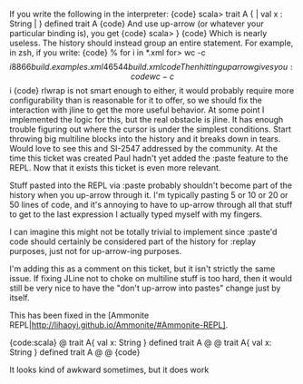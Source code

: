 If you write the following in the interpreter:
{code}
scala> trait A {
     |   val x : String
     | }
defined trait A
{code}
And use up-arrow (or whatever your particular binding is), you get
{code}
scala> }
{code}
Which is nearly useless.  The history should instead group an entire statement.  For example, in zsh, if you write:
{code}
% for i in *.xml
for> wc -c $$i
8866 build.examples.xml
46544 build.xml
{code}
Then hitting up arrow gives you:
{code}
% for i in *.xml
wc -c $$i
{code}
rlwrap is not smart enough to either, it would probably require more configurability than is reasonable for it to offer, so we should fix the interaction with jline to get the more useful behavior.
At some point I implemented the logic for this, but the real obstacle is jline.  It has enough trouble figuring out where the cursor is under the simplest conditions.  Start throwing big multiline blocks into the history and it breaks down in tears.  Would love to see this and SI-2547 addressed by the community.
At the time this ticket was created Paul hadn't yet added the :paste feature to the REPL. Now that it exists this ticket is even more relevant.

Stuff pasted into the REPL via :paste probably shouldn't become part of the history when you up-arrow through it.  I'm typically pasting 5 or 10 or 20 or 50 lines of code, and it's annoying to have to up-arrow through all that stuff to get to the last expression I actually typed myself with my fingers.

I can imagine this might not be totally trivial to implement since :paste'd code should certainly be considered part of the history for :replay purposes, just not for up-arrow-ing purposes.

I'm adding this as a comment on this ticket, but it isn't strictly the same issue. If fixing JLine not to choke on multiline stuff is too hard, then it would still be very nice to have the "don't up-arrow into pastes" change just by itself.

This has been fixed in the [Ammonite REPL|http://lihaoyi.github.io/Ammonite/#Ammonite-REPL].

{code:scala}
@ trait A{
    val x: String
  }
defined trait A
@ <UP>
@ trait A{
  val x: String
}
defined trait A
@ <ENTER>
@
{code}

It looks kind of awkward sometimes, but it does work
